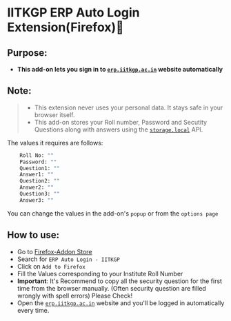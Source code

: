 # IITKGP ERP Auto Login Extension(Firefox)🦊

## Purpose:

- **This add-on lets you sign in to [`erp.iitkgp.ac.in`](https://erp.iitkgp.ac.in) website automatically**

## Note:

> - This extension never uses your personal data. It stays safe in your browser itself.</li>
> - This add-on stores your Roll number, Password and Secutity Questions along with answers using the [`storage.local`](https://developer.mozilla.org/en-US/Add-ons/WebExtensions/API/storage/local) API.

The values it requires are follows:

```sh
    Roll No: ""
    Password: ""
    Question1: ""
    Answer1: ""
    Question2: ""
    Answer2: ""
    Question3: ""
    Answer3: ""
```

You can change the values in the add-on's `popup` or from the `options page`

## How to use:

- Go to [Firefox-Addon Store](https://addons.mozilla.org/en-US/firefox/)
- Search for `ERP Auto Login - IITKGP`
- Click on `Add to Firefox`
- Fill the Values corresponding to your Institute Roll Number
- **Important**: It's Recommend to copy all the security question for the first time from the browser manually. (Often security question are filled wrongly with spell errors) Please Check!
- Open the [`erp.iitkgp.ac.in`](https://erp.iitkgp.ac.in) website and you'll be logged in automatically every time.

